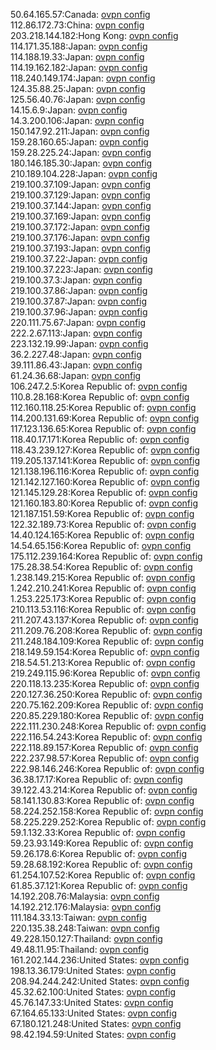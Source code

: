 50.64.165.57:Canada: [ovpn config](vpn/50_64_165_57.ovpn)  
112.86.172.73:China: [ovpn config](vpn/112_86_172_73.ovpn)  
203.218.144.182:Hong Kong: [ovpn config](vpn/203_218_144_182.ovpn)  
114.171.35.188:Japan: [ovpn config](vpn/114_171_35_188.ovpn)  
114.188.19.33:Japan: [ovpn config](vpn/114_188_19_33.ovpn)  
114.19.162.182:Japan: [ovpn config](vpn/114_19_162_182.ovpn)  
118.240.149.174:Japan: [ovpn config](vpn/118_240_149_174.ovpn)  
124.35.88.25:Japan: [ovpn config](vpn/124_35_88_25.ovpn)  
125.56.40.76:Japan: [ovpn config](vpn/125_56_40_76.ovpn)  
14.15.6.9:Japan: [ovpn config](vpn/14_15_6_9.ovpn)  
14.3.200.106:Japan: [ovpn config](vpn/14_3_200_106.ovpn)  
150.147.92.211:Japan: [ovpn config](vpn/150_147_92_211.ovpn)  
159.28.160.65:Japan: [ovpn config](vpn/159_28_160_65.ovpn)  
159.28.225.24:Japan: [ovpn config](vpn/159_28_225_24.ovpn)  
180.146.185.30:Japan: [ovpn config](vpn/180_146_185_30.ovpn)  
210.189.104.228:Japan: [ovpn config](vpn/210_189_104_228.ovpn)  
219.100.37.109:Japan: [ovpn config](vpn/219_100_37_109.ovpn)  
219.100.37.129:Japan: [ovpn config](vpn/219_100_37_129.ovpn)  
219.100.37.144:Japan: [ovpn config](vpn/219_100_37_144.ovpn)  
219.100.37.169:Japan: [ovpn config](vpn/219_100_37_169.ovpn)  
219.100.37.172:Japan: [ovpn config](vpn/219_100_37_172.ovpn)  
219.100.37.176:Japan: [ovpn config](vpn/219_100_37_176.ovpn)  
219.100.37.193:Japan: [ovpn config](vpn/219_100_37_193.ovpn)  
219.100.37.22:Japan: [ovpn config](vpn/219_100_37_22.ovpn)  
219.100.37.223:Japan: [ovpn config](vpn/219_100_37_223.ovpn)  
219.100.37.3:Japan: [ovpn config](vpn/219_100_37_3.ovpn)  
219.100.37.86:Japan: [ovpn config](vpn/219_100_37_86.ovpn)  
219.100.37.87:Japan: [ovpn config](vpn/219_100_37_87.ovpn)  
219.100.37.96:Japan: [ovpn config](vpn/219_100_37_96.ovpn)  
220.111.75.67:Japan: [ovpn config](vpn/220_111_75_67.ovpn)  
222.2.67.113:Japan: [ovpn config](vpn/222_2_67_113.ovpn)  
223.132.19.99:Japan: [ovpn config](vpn/223_132_19_99.ovpn)  
36.2.227.48:Japan: [ovpn config](vpn/36_2_227_48.ovpn)  
39.111.86.43:Japan: [ovpn config](vpn/39_111_86_43.ovpn)  
61.24.36.68:Japan: [ovpn config](vpn/61_24_36_68.ovpn)  
106.247.2.5:Korea Republic of: [ovpn config](vpn/106_247_2_5.ovpn)  
110.8.28.168:Korea Republic of: [ovpn config](vpn/110_8_28_168.ovpn)  
112.160.118.25:Korea Republic of: [ovpn config](vpn/112_160_118_25.ovpn)  
114.200.131.69:Korea Republic of: [ovpn config](vpn/114_200_131_69.ovpn)  
117.123.136.65:Korea Republic of: [ovpn config](vpn/117_123_136_65.ovpn)  
118.40.17.171:Korea Republic of: [ovpn config](vpn/118_40_17_171.ovpn)  
118.43.239.127:Korea Republic of: [ovpn config](vpn/118_43_239_127.ovpn)  
119.205.137.141:Korea Republic of: [ovpn config](vpn/119_205_137_141.ovpn)  
121.138.196.116:Korea Republic of: [ovpn config](vpn/121_138_196_116.ovpn)  
121.142.127.160:Korea Republic of: [ovpn config](vpn/121_142_127_160.ovpn)  
121.145.129.28:Korea Republic of: [ovpn config](vpn/121_145_129_28.ovpn)  
121.160.183.80:Korea Republic of: [ovpn config](vpn/121_160_183_80.ovpn)  
121.187.151.59:Korea Republic of: [ovpn config](vpn/121_187_151_59.ovpn)  
122.32.189.73:Korea Republic of: [ovpn config](vpn/122_32_189_73.ovpn)  
14.40.124.165:Korea Republic of: [ovpn config](vpn/14_40_124_165.ovpn)  
14.54.65.156:Korea Republic of: [ovpn config](vpn/14_54_65_156.ovpn)  
175.112.239.164:Korea Republic of: [ovpn config](vpn/175_112_239_164.ovpn)  
175.28.38.54:Korea Republic of: [ovpn config](vpn/175_28_38_54.ovpn)  
1.238.149.215:Korea Republic of: [ovpn config](vpn/1_238_149_215.ovpn)  
1.242.210.241:Korea Republic of: [ovpn config](vpn/1_242_210_241.ovpn)  
1.253.225.173:Korea Republic of: [ovpn config](vpn/1_253_225_173.ovpn)  
210.113.53.116:Korea Republic of: [ovpn config](vpn/210_113_53_116.ovpn)  
211.207.43.137:Korea Republic of: [ovpn config](vpn/211_207_43_137.ovpn)  
211.209.76.208:Korea Republic of: [ovpn config](vpn/211_209_76_208.ovpn)  
211.248.184.109:Korea Republic of: [ovpn config](vpn/211_248_184_109.ovpn)  
218.149.59.154:Korea Republic of: [ovpn config](vpn/218_149_59_154.ovpn)  
218.54.51.213:Korea Republic of: [ovpn config](vpn/218_54_51_213.ovpn)  
219.249.115.96:Korea Republic of: [ovpn config](vpn/219_249_115_96.ovpn)  
220.118.13.235:Korea Republic of: [ovpn config](vpn/220_118_13_235.ovpn)  
220.127.36.250:Korea Republic of: [ovpn config](vpn/220_127_36_250.ovpn)  
220.75.162.209:Korea Republic of: [ovpn config](vpn/220_75_162_209.ovpn)  
220.85.229.180:Korea Republic of: [ovpn config](vpn/220_85_229_180.ovpn)  
222.111.230.248:Korea Republic of: [ovpn config](vpn/222_111_230_248.ovpn)  
222.116.54.243:Korea Republic of: [ovpn config](vpn/222_116_54_243.ovpn)  
222.118.89.157:Korea Republic of: [ovpn config](vpn/222_118_89_157.ovpn)  
222.237.98.57:Korea Republic of: [ovpn config](vpn/222_237_98_57.ovpn)  
222.98.146.246:Korea Republic of: [ovpn config](vpn/222_98_146_246.ovpn)  
36.38.17.17:Korea Republic of: [ovpn config](vpn/36_38_17_17.ovpn)  
39.122.43.214:Korea Republic of: [ovpn config](vpn/39_122_43_214.ovpn)  
58.141.130.83:Korea Republic of: [ovpn config](vpn/58_141_130_83.ovpn)  
58.224.252.158:Korea Republic of: [ovpn config](vpn/58_224_252_158.ovpn)  
58.225.229.252:Korea Republic of: [ovpn config](vpn/58_225_229_252.ovpn)  
59.1.132.33:Korea Republic of: [ovpn config](vpn/59_1_132_33.ovpn)  
59.23.93.149:Korea Republic of: [ovpn config](vpn/59_23_93_149.ovpn)  
59.26.178.6:Korea Republic of: [ovpn config](vpn/59_26_178_6.ovpn)  
59.28.68.192:Korea Republic of: [ovpn config](vpn/59_28_68_192.ovpn)  
61.254.107.52:Korea Republic of: [ovpn config](vpn/61_254_107_52.ovpn)  
61.85.37.121:Korea Republic of: [ovpn config](vpn/61_85_37_121.ovpn)  
14.192.208.76:Malaysia: [ovpn config](vpn/14_192_208_76.ovpn)  
14.192.212.176:Malaysia: [ovpn config](vpn/14_192_212_176.ovpn)  
111.184.33.13:Taiwan: [ovpn config](vpn/111_184_33_13.ovpn)  
220.135.38.248:Taiwan: [ovpn config](vpn/220_135_38_248.ovpn)  
49.228.150.127:Thailand: [ovpn config](vpn/49_228_150_127.ovpn)  
49.48.11.95:Thailand: [ovpn config](vpn/49_48_11_95.ovpn)  
161.202.144.236:United States: [ovpn config](vpn/161_202_144_236.ovpn)  
198.13.36.179:United States: [ovpn config](vpn/198_13_36_179.ovpn)  
208.94.244.242:United States: [ovpn config](vpn/208_94_244_242.ovpn)  
45.32.62.100:United States: [ovpn config](vpn/45_32_62_100.ovpn)  
45.76.147.33:United States: [ovpn config](vpn/45_76_147_33.ovpn)  
67.164.65.133:United States: [ovpn config](vpn/67_164_65_133.ovpn)  
67.180.121.248:United States: [ovpn config](vpn/67_180_121_248.ovpn)  
98.42.194.59:United States: [ovpn config](vpn/98_42_194_59.ovpn)  
